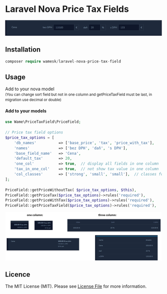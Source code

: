 # Laravel Nova Price Tax Fields

<img alt="preview" src="img.png">

## Installation

``` php
composer require wamesk/laravel-nova-price-tax-field
```

## Usage
Add to your nova model <br>
<small>
(You can change sort field but not in one column and getPriceTaxField must be last, in migration use decimal or double)
</small>


#### Add to your models
``` php
use Wame\PriceTaxField\PriceField;

// Price tax field options
$price_tax_options = [
    'db_names'          => ['base_price', 'tax', 'price_with_tax'],
    'names'             => ['bez DPH', 'daň', 's DPH'],
    'base_field_name'   => 'Cena',
    'default_tax'       => 20,
    'one_col'           => true,  // display all fields in one column
    'tax_in_one_col'    => true,  // not show tax value in one column
    'col_classes'       => ['strong', 'small', 'small'],  // classes for rows in column
];
        
PriceField::getPriceWithoutTax( $price_tax_options, $this),
PriceField::getPriceTax($price_tax_options)->rules('required'),
PriceField::getPriceWithTax($price_tax_options)->rules('required'),
PriceField::getPriceTaxField($price_tax_options)->rules('required'),
```

<img alt="preview" src="img2.png">


## Licence

The MIT License (MIT). Please see [License File](LICENCE) for more information.
